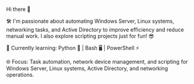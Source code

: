 Hi there 👋

🛠️ I'm passionate about automating Windows Server, Linux systems, networking tasks, and Active Directory to improve efficiency and reduce manual work. I also explore scripting projects just for fun! 😎

🚀 Currently learning: Python 🐍 | Bash 🖥️ | PowerShell ⚡

🌐 Focus: Task automation, network device management, and scripting for Windows Server, Linux systems, Active Directory, and networking operations.
